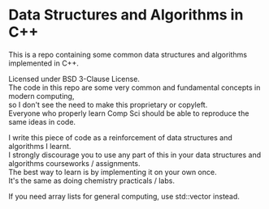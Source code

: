 # Data Structures and Algorithms in C++

This is a repo containing some common data structures and algorithms implemented in C++.  

Licensed under BSD 3-Clause License.  
The code in this repo are some very common and fundamental concepts in modern computing,  
so I don't see the need to make this proprietary or copyleft.  
Everyone who properly learn Comp Sci should be able to reproduce the same ideas in code.  

I write this piece of code as a reinforcement of data structures and algorithms I learnt.  
I strongly discourage you to use any part of this in your data structures and algorithms courseworks / assignments.  
The best way to learn is by implementing it on your own once.  
It's the same as doing chemistry practicals / labs.  

If you need array lists for general computing, use std::vector instead.  